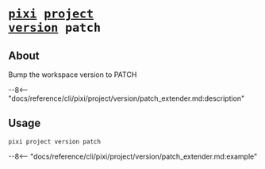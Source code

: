 # <code>[pixi](../../../pixi.md) [project](../../project.md) [version](../version.md) patch</code>

## About
Bump the workspace version to PATCH

--8<-- "docs/reference/cli/pixi/project/version/patch_extender.md:description"

## Usage
```
pixi project version patch
```

--8<-- "docs/reference/cli/pixi/project/version/patch_extender.md:example"
